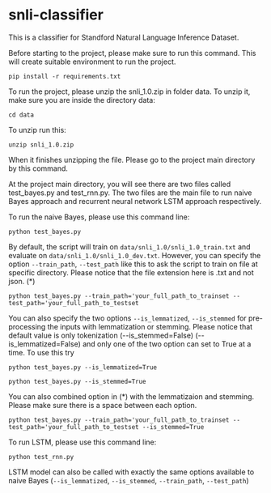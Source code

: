 # snli-classifier
This is a classifier for Standford Natural Language Inference Dataset.

Before starting to the project, please make sure to run this command. This will create suitable environment to run the project.

`pip install -r requirements.txt`

To run the project, please unzip the snli_1.0.zip in folder data. To unzip it, make sure you are inside the directory data:

`cd data`

To unzip run this:

`unzip snli_1.0.zip`

When it finishes unzipping the file. Please go to the project main directory by this command.

At the project main directory, you will see there are two files called test_bayes.py and test_rnn.py. The two files are the main file to run naive Bayes approach and recurrent neural network LSTM approach respectively.

To run the naive Bayes, please use this command line:

`python test_bayes.py` 

By default, the script will train on `data/snli_1.0/snli_1.0_train.txt` and evaluate on `data/snli_1.0/snli_1.0_dev.txt`. However, you can specify the option `--train_path`, `--test_path` like this to ask the script to train on file at specific directory. Please notice that the file extension here is .txt and not json. (*)

`python test_bayes.py --train_path='your_full_path_to_trainset --test_path='your_full_path_to_testset`

You can also specify the two options `--is_lemmatized`, `--is_stemmed` for pre-processing the inputs with lemmatization or stemming. Please notice that default value is only tokenization (--is_stemmed=False) (--is_lemmatized=False) and only one of the two option can set to True at a time. To use this try

`python test_bayes.py --is_lemmatized=True`

`python test_bayes.py --is_stemmed=True`

You can also combined option in (*) with the lemmatizaion and stemming. Please make sure there is a space between each option.

`python test_bayes.py --train_path='your_full_path_to_trainset --test_path='your_full_path_to_testset --is_stemmed=True`

To run LSTM, please use this command line:

`python test_rnn.py`

LSTM model can also be called with exactly the same options available to naive Bayes (`--is_lemmatized`, `--is_stemmed`, `--train_path`, `--test_path`)